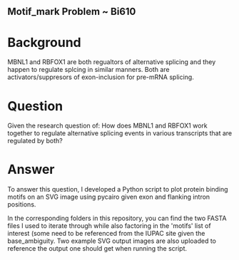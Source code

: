 ## Motif_mark Problem ~ Bi610 


# Background

MBNL1 and RBFOX1 are both regualtors of alternative splicing and they happen to regulate splcing in similar manners. Both are activators/suppresors of exon-inclusion for pre-mRNA splicing. 

# Question
Given the research question of: How does MBNL1 and RBFOX1 work together to regulate alternative splicing events in various transcripts that are regulated by both?

# Answer

To answer this question, I developed a Python script to plot protein binding motifs on an SVG image using pycairo given exon and flanking intron positions. 

In the corresponding folders in this repository, you can find the two FASTA files I used to iterate through while also factoring in the 'motifs' list of interest (some need to be referenced from the IUPAC site given the base_ambiguity. Two example SVG output images are also uploaded to reference the output one should get when running the script. 
